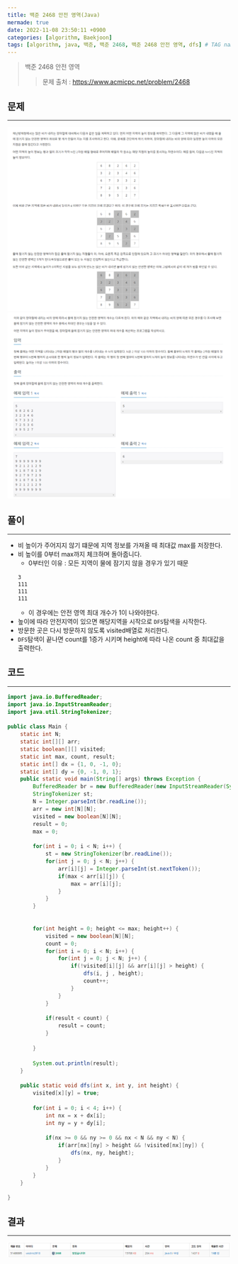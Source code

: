```yaml
---
title: 백준 2468 안전 영역(Java)
mermade: true
date: 2022-11-08 23:50:11 +0900
categories: [algorithm, Baekjoon]
tags: [algorithm, java, 백준, 백준 2468, 백준 2468 안전 영역, dfs] # TAG names should always be lowercase
---
```

>백준 2468 안전 영역
>> 문제 출처 : <https://www.acmicpc.net/problem/2468>


## 문제
---
![백준](/assets/img/BOJ/2468.PNG)
![백준](/assets/img/BOJ/2468_2.PNG)

## 풀이
---
- 비 높이가 주어지지 않기 떄문에 지역 정보를 가져올 때 최대값 max를 저장한다.
- 비 높이를 0부터 max까지 체크하며 돌아줍니다.
  - 0부터인 이유 : 모든 지역이 물에 잠기지 않을 경우가 있기 때문  
  ```
  3  
  111  
  111 
  111  
  ```
  - 이 경우에는 안전 영역 최대 개수가 1이 나와야한다.
- 높이에 따라 안전지역이 있으면 해당지역을 시작으로 ```DFS```탐색을 시작한다.
- 방문한 곳은 다시 방문하지 않도록 visited배열로 처리한다.
- ```DFS```탐색이 끝나면 count를 1증가 시키며 height에 따라 나온 count 중 최대값을 출력한다.


## 코드
---
```java
import java.io.BufferedReader;
import java.io.InputStreamReader;
import java.util.StringTokenizer;

public class Main {
	static int N;
	static int[][] arr;
	static boolean[][] visited;
	static int max, count, result;
	static int[] dx = {1, 0, -1, 0};
	static int[] dy = {0, -1, 0, 1};
	public static void main(String[] args) throws Exception {
		BufferedReader br = new BufferedReader(new InputStreamReader(System.in));
		StringTokenizer st;
		N = Integer.parseInt(br.readLine());
		arr = new int[N][N];
		visited = new boolean[N][N];
		result = 0;
		max = 0;
		
		for(int i = 0; i < N; i++) {
			st = new StringTokenizer(br.readLine());
			for(int j = 0; j < N; j++) {
				arr[i][j] = Integer.parseInt(st.nextToken());
				if(max < arr[i][j]) {
					max = arr[i][j];
				}
			}
		}
		
		
		for(int height = 0; height <= max; height++) {
			visited = new boolean[N][N];
			count = 0;
			for(int i = 0; i < N; i++) {	
				for(int j = 0; j < N; j++) {
					if(!visited[i][j] && arr[i][j] > height) {
						dfs(i, j , height);
						count++;
					}
				}
			}
			
			if(result < count) {
				result = count;
			}
			
		}
		
		System.out.println(result);	
	}
	
	public static void dfs(int x, int y, int height) {
		visited[x][y] = true;
		
		for(int i = 0; i < 4; i++) {
			int nx = x + dx[i];
			int ny = y + dy[i];
			
			if(nx >= 0 && ny >= 0 && nx < N && ny < N) {
				if(arr[nx][ny] > height && !visited[nx][ny]) {
					dfs(nx, ny, height);
				}
			}
		}
	}

}

```

## 결과
---
![백준](/assets/img/BOJ/2468_result.PNG)